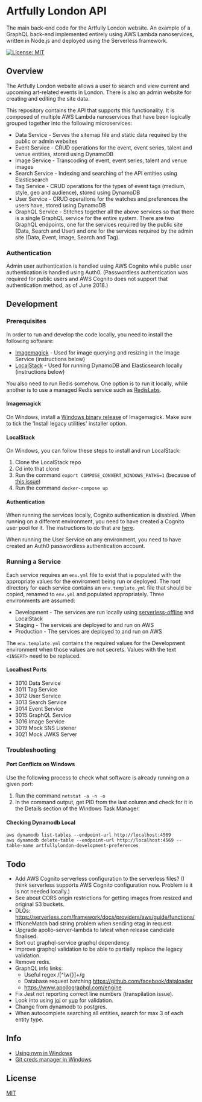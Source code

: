 # Artfully London API

The main back-end code for the Artfully London website. An example of a GraphQL back-end implemented entirely using AWS Lambda nanoservices, written in Node.js and deployed using the Serverless framework.

[![License: MIT](https://img.shields.io/badge/License-MIT-yellow.svg)](https://opensource.org/licenses/MIT)

## Overview

The Artfully London website allows a user to search and view current and upcoming art-related events in London. There is also an admin website for creating and editing the site data.

This repository contains the API that supports this functionality. It is composed of multiple AWS Lambda nanoservices that have been logically grouped together into the following microservices:

- Data Service - Serves the sitemap file and static data required by the public or admin websites
- Event Service - CRUD operations for the event, event series, talent and venue entities, stored using DynamoDB
- Image Service - Transcoding of event, event series, talent and venue images
- Search Service - Indexing and searching of the API entities using Elasticsearch
- Tag Service - CRUD operations for the types of event tags (medium, style, geo and audience), stored using DynamoDB
- User Service - CRUD operations for the watches and preferences the users have, stored using DynamoDB
- GraphQL Service - Stitches together all the above services so that there is a single GraphQL service for the entire system. There are two GraphQL endpoints, one for the services required by the public site (Data, Search and User) and one for the services required by the admin site (Data, Event, Image, Search and Tag).

### Authentication

Admin user authentication is handled using AWS Cognito while public user authentication is handled using Auth0. (Passwordless authentication was required for public users and AWS Cognito does not support that authentication method, as of June 2018.)

## Development

### Prerequisites

In order to run and develop the code locally, you need to install the following software:

- [Imagemagick](https://www.imagemagick.org/script/index.php) - Used for image querying and resizing in the Image Service (instructions below)
- [LocalStack](https://localstack.cloud/) - Used for running DynamoDB and Elasticsearch locally (instructions below)

You also need to run Redis somehow. One option is to run it locally, while another is to use a managed Redis service such as [RedisLabs](https://redislabs.com/).

#### Imagemagick

On Windows, install a [Windows binary release](https://www.imagemagick.org/script/download.php) of Imagemagick. Make sure to tick the 'Install legacy utilities' installer option.

#### LocalStack

On Windows, you can follow these steps to install and run LocalStack:

1.  Clone the LocalStack repo
1.  Cd into that clone
1.  Run the command `export COMPOSE_CONVERT_WINDOWS_PATHS=1` (because of [this issue](https://github.com/docker/for-win/issues/1829))
1.  Run the command `docker-compose up`

#### Authentication

When running the services locally, Cognito authentication is disabled. When running on a different environment, you need to have created a Cognito user pool for it. The instructions to do that are [here](https://stackoverflow.com/a/45253010).

When running the User Service on any environment, you need to have created an Auth0 passwordless authentication account.

### Running a Service

Each service requires an `env.yml` file to exist that is populated with the appropriate values for the enviroment being run or deployed. The root directory for each service contains an `env.template.yml` file that should be copied, renamed to `env.yml` and populated appropriately. Three environments are assumed:

- Development - The services are run locally using [serverless-offline](https://github.com/dherault/serverless-offline) and LocalStack
- Staging - The services are deployed to and run on AWS
- Production - The services are deployed to and run on AWS

The `env.template.yml` contains the required values for the Development environment when those values are not secrets. Values with the text `<INSERT>` need to be replaced.

#### Localhost Ports

- 3010 Data Service
- 3011 Tag Service
- 3012 User Service
- 3013 Search Service
- 3014 Event Service
- 3015 GraphQL Service
- 3016 Image Service
- 3019 Mock SNS Listener
- 3021 Mock JWKS Server

### Troubleshooting

#### Port Conflicts on Windows

Use the following process to check what software is already running on a given port:

1.  Run the command `netstat -a -n -o`
1.  In the command output, get PID from the last column and check for it in the Details section of the Windows Task Manager.

#### Checking Dynamodb Local

```
aws dynamodb list-tables --endpoint-url http://localhost:4569
aws dynamodb delete-table --endpoint-url http://localhost:4569 --table-name artfullylondon-development-preferences
```

## Todo

- Add AWS Cognito serverless configuration to the serverless files? (I think serverless supports AWS Cognito configuration now. Problem is it is not needed locally.)
- See about CORS origin restrictions for getting images from resized and original S3 buckets.
- DLQs: https://serverless.com/framework/docs/providers/aws/guide/functions/
- IfNoneMatch bad string problem when sending etag in request.
- Upgrade apollo-server-lambda to latest when release candidate finalised.
- Sort out graphql-service graphql dependency.
- Improve graphql validation to be able to partially replace the legacy validation.
- Remove redis.
- GraphQL info links:
  - Useful regex /[^\w{}]+/g
  - Database request batching https://github.com/facebook/dataloader
  - https://www.apollographql.com/engine
- Fix Jest not reporting correct line numbers (transpilation issue).
- Look into using [joi](https://github.com/hapijs/joi) or [yup](https://www.npmjs.com/package/yup) for validation.
- Change from dynamodb to postgres.
- When autocomplete searching all entities, search for max 3 of each entity type.

## Info

- [Using nvm in Windows](https://github.com/coreybutler/nvm-windows)
- [Git creds manager in Windows](https://github.com/Microsoft/Git-Credential-Manager-for-Windows)

## License

[MIT](LICENSE)
